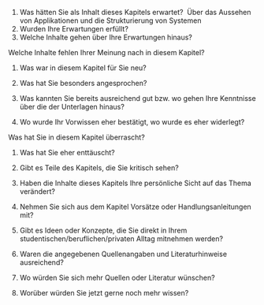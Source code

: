 1. Was hätten Sie als Inhalt dieses Kapitels erwartet? 
Über das Aussehen von Applikationen und die Strukturierung von Systemen
3. Wurden Ihre Erwartungen erfüllt? 
4. Welche Inhalte gehen über Ihre Erwartungen hinaus?

Welche Inhalte fehlen Ihrer Meinung nach in diesem Kapitel?

1. Was war in diesem Kapitel für Sie neu?
2. Was hat Sie besonders angesprochen?

1. Was kannten Sie bereits ausreichend gut bzw. wo gehen Ihre Kenntnisse über die der Unterlagen hinaus?
2. Wo wurde Ihr Vorwissen eher bestätigt, wo wurde es eher widerlegt?

Was hat Sie in diesem Kapitel überrascht?

1. Was hat Sie eher enttäuscht?
2. Gibt es Teile des Kapitels, die Sie kritisch sehen?

1. Haben die Inhalte dieses Kapitels Ihre persönliche Sicht auf das Thema verändert?
2. Nehmen Sie sich aus dem Kapitel Vorsätze oder Handlungsanleitungen mit?
3. Gibt es Ideen oder Konzepte, die Sie direkt in Ihrem studentischen/beruflichen/privaten Alltag mitnehmen werden?

1. Waren die angegebenen Quellenangaben und Literaturhinweise ausreichend?
2. Wo würden Sie sich mehr Quellen oder Literatur wünschen?
3. Worüber würden Sie jetzt gerne noch mehr wissen?